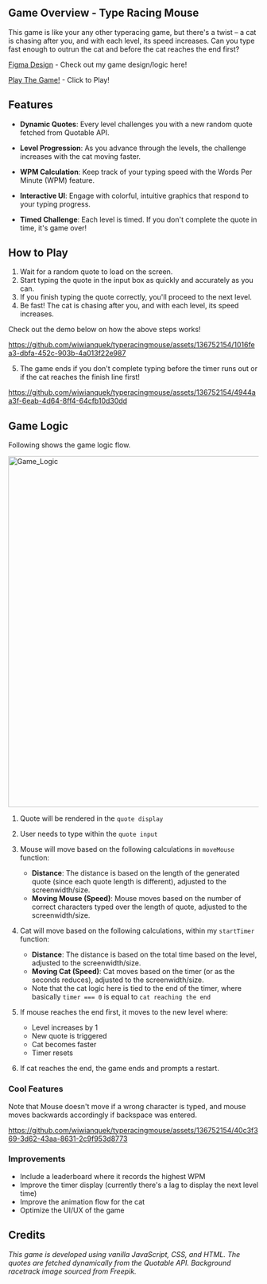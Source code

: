 ## Game Overview - Type Racing Mouse
This game is like your any other typeracing game, but there's a twist – a cat is chasing after you, and with each level, its speed increases. Can you type fast enough to outrun the cat and before the cat reaches the end first?

[Figma Design](https://www.figma.com/file/MEq6Phdkyy3dceOgdBrlEn/Type-Racing-Mouse?type=whiteboard&node-id=0%3A1&t=ZBKBAXBA1guzeqs7-1) - Check out my game design/logic here! 

[Play The Game!](https://wiwianquek.github.io/typeracingmouse/typeracingmouse) - Click to Play! 


## Features
- **Dynamic Quotes**: Every level challenges you with a new random quote fetched from Quotable API. 

- **Level Progression**: As you advance through the levels, the challenge increases with the cat moving faster.

- **WPM Calculation**: Keep track of your typing speed with the Words Per Minute (WPM) feature.

- **Interactive UI**: Engage with colorful, intuitive graphics that respond to your typing progress.

- **Timed Challenge**: Each level is timed. If you don't complete the quote in time, it's game over!

## How to Play
1. Wait for a random quote to load on the screen.
2. Start typing the quote in the input box as quickly and accurately as you can.
3. If you finish typing the quote correctly, you'll proceed to the next level.
4. Be fast! The cat is chasing after you, and with each level, its speed increases.

Check out the demo below on how the above steps works! 

https://github.com/wiwianquek/typeracingmouse/assets/136752154/1016fea3-dbfa-452c-903b-4a013f22e987


5. The game ends if you don't complete typing before the timer runs out or if the cat reaches the finish line first! 


https://github.com/wiwianquek/typeracingmouse/assets/136752154/4944aa3f-6eab-4d64-8ff4-64cfb10d30dd


## Game Logic

Following shows the game logic flow.

<img width="707" alt="Game_Logic" src="https://github.com/wiwianquek/typeracingmouse/assets/136752154/0089de57-ec37-4396-9912-beae55981890">

1. Quote will be rendered in the ```quote display```
2. User needs to type within the ```quote input```
3. Mouse will move based on the following calculations in ```moveMouse``` function:
     - **Distance**: The distance is based on the length of the generated quote (since each quote length is different), adjusted to the screenwidth/size.
     - **Moving Mouse (Speed)**: Mouse moves based on the number of correct characters typed over the length of quote, adjusted to the screenwidth/size.
  
4. Cat will move based on the following calculations, within my ``startTimer`` function:
   - **Distance**: The distance is based on the total time based on the level, adjusted to the screenwidth/size.
   - **Moving Cat (Speed)**: Cat moves based on the timer (or as the seconds reduces), adjusted to the screenwidth/size.
   - Note that the cat logic here is tied to the end of the timer, where basically ```timer === 0```  is equal to ```cat reaching the end```
  
5. If mouse reaches the end first, it moves to the new level where:
   - Level increases by 1
   - New quote is triggered
   - Cat becomes faster
   - Timer resets

6. If cat reaches the end, the game ends and prompts a restart. 

### Cool Features

Note that Mouse doesn't move if a wrong character is typed, and mouse moves backwards accordingly if backspace was entered.

https://github.com/wiwianquek/typeracingmouse/assets/136752154/40c3f369-3d62-43aa-8631-2c9f953d8773

### Improvements
- Include a leaderboard where it records the highest WPM
- Improve the timer display (currently there's a lag to display the next level time) 
- Improve the animation flow for the cat
- Optimize the UI/UX of the game 
   
## Credits
*This game is developed using vanilla JavaScript, CSS, and HTML. The quotes are fetched dynamically from the Quotable API. Background racetrack image sourced from Freepik.*

